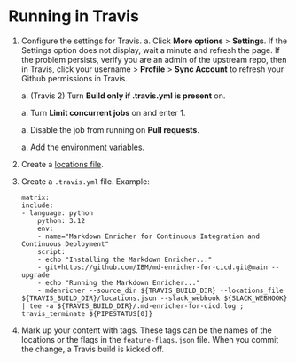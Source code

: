 <!--
# Copyright 2022, 2024 IBM Inc. All rights reserved
# SPDX-License-Identifier: Apache2.0
# Last updated: 2024-10-04
-->

# Running in Travis



1. Configure the settings for Travis.
    a. Click **More options** > **Settings**. If the Settings option does not display, wait a minute and refresh the page. If the problem persists, verify you are an admin of the upstream repo, then in Travis, click your username > **Profile** > **Sync Account** to refresh your Github permissions in Travis.
    
    a. (Travis 2) Turn **Build only if .travis.yml is present** on. 

    a. Turn **Limit concurrent jobs** on and enter 1.

    a. Disable the job from running on **Pull requests**.

    a. Add the [environment variables](setup.md#Environment-variables).
1. Create a [locations file](setup.md#Locations-file). 
1. Create a `.travis.yml` file. Example:
    
    ```
    matrix:
    include:
    - language: python
        python: 3.12
        env:
        - name="Markdown Enricher for Continuous Integration and Continuous Deployment"
        script:
        - echo "Installing the Markdown Enricher..."
        - git+https://github.com/IBM/md-enricher-for-cicd.git@main --upgrade
        - echo "Running the Markdown Enricher..."
        - mdenricher --source_dir ${TRAVIS_BUILD_DIR} --locations_file ${TRAVIS_BUILD_DIR}/locations.json --slack_webhook ${SLACK_WEBHOOK} | tee -a ${TRAVIS_BUILD_DIR}/.md-enricher-for-cicd.log ; travis_terminate ${PIPESTATUS[0]}
    ```
1. Mark up your content with tags. These tags can be the names of the locations or the flags in the `feature-flags.json` file. When you commit the change, a Travis build is kicked off.




